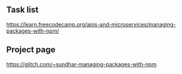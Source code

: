 ## Task list
https://learn.freecodecamp.org/apis-and-microservices/managing-packages-with-npm/

## Project page
https://glitch.com/~sundhar-managing-packages-with-npm
